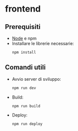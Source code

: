 # frontend

## Prerequisiti
- [Node](https://nodejs.org/) e npm
- Installare le librerie necessarie:
  ```sh
  npm install
  ```

## Comandi utili
- Avvio server di sviluppo:
  ```sh
  npm run dev
  ```

- Build:
  ```sh
  npm run build
  ```

- Deploy:
  ```sh
  npm run deploy
  ```
